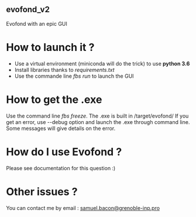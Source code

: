 ## evofond_v2

Evofond with an epic GUI

# How to launch it ?

- Use a virtual environment (miniconda will do the trick) to use **python 3.6**
- Install libraries thanks to *requirements.txt*
- Use the commande line *fbs run* to launch the GUI

# How to get the .exe

Use the command line *fbs freeze*. The .exe is built in /target/evofond/
If you get an error, use --debug option and launch the .exe through command line. Some messages will give details on the error. 

# How do I use Evofond ?

Please see documentation for this question :) 

# Other issues ?

You can contact me by email : 
samuel.bacon@grenoble-inp.pro